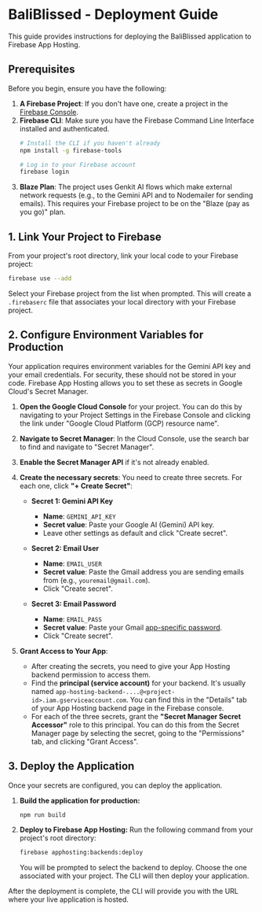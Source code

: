# BaliBlissed - Deployment Guide

This guide provides instructions for deploying the BaliBlissed application to Firebase App Hosting.

## Prerequisites

Before you begin, ensure you have the following:

1.  **A Firebase Project**: If you don't have one, create a project in the [Firebase Console](https://console.firebase.google.com/).
2.  **Firebase CLI**: Make sure you have the Firebase Command Line Interface installed and authenticated.
    ```bash
    # Install the CLI if you haven't already
    npm install -g firebase-tools

    # Log in to your Firebase account
    firebase login
    ```
3.  **Blaze Plan**: The project uses Genkit AI flows which make external network requests (e.g., to the Gemini API and to Nodemailer for sending emails). This requires your Firebase project to be on the "Blaze (pay as you go)" plan.

## 1. Link Your Project to Firebase

From your project's root directory, link your local code to your Firebase project:

```bash
firebase use --add
```

Select your Firebase project from the list when prompted. This will create a `.firebaserc` file that associates your local directory with your Firebase project.

## 2. Configure Environment Variables for Production

Your application requires environment variables for the Gemini API key and your email credentials. For security, these should not be stored in your code. Firebase App Hosting allows you to set these as secrets in Google Cloud's Secret Manager.

1.  **Open the Google Cloud Console** for your project. You can do this by navigating to your Project Settings in the Firebase Console and clicking the link under "Google Cloud Platform (GCP) resource name".

2.  **Navigate to Secret Manager**: In the Cloud Console, use the search bar to find and navigate to "Secret Manager".

3.  **Enable the Secret Manager API** if it's not already enabled.

4.  **Create the necessary secrets**:
    You need to create three secrets. For each one, click **"+ Create Secret"**:

    *   **Secret 1: Gemini API Key**
        *   **Name**: `GEMINI_API_KEY`
        *   **Secret value**: Paste your Google AI (Gemini) API key.
        *   Leave other settings as default and click "Create secret".

    *   **Secret 2: Email User**
        *   **Name**: `EMAIL_USER`
        *   **Secret value**: Paste the Gmail address you are sending emails from (e.g., `youremail@gmail.com`).
        *   Click "Create secret".

    *   **Secret 3: Email Password**
        *   **Name**: `EMAIL_PASS`
        *   **Secret value**: Paste your Gmail [app-specific password](https://support.google.com/accounts/answer/185833).
        *   Click "Create secret".

5.  **Grant Access to Your App**:
    *   After creating the secrets, you need to give your App Hosting backend permission to access them.
    *   Find the **principal (service account)** for your backend. It's usually named `app-hosting-backend-....@<project-id>.iam.gserviceaccount.com`. You can find this in the "Details" tab of your App Hosting backend page in the Firebase console.
    *   For each of the three secrets, grant the **"Secret Manager Secret Accessor"** role to this principal. You can do this from the Secret Manager page by selecting the secret, going to the "Permissions" tab, and clicking "Grant Access".

## 3. Deploy the Application

Once your secrets are configured, you can deploy the application.

1.  **Build the application for production:**
    ```bash
    npm run build
    ```

2.  **Deploy to Firebase App Hosting:**
    Run the following command from your project's root directory:
    ```bash
    firebase apphosting:backends:deploy
    ```
    You will be prompted to select the backend to deploy. Choose the one associated with your project. The CLI will then deploy your application.

After the deployment is complete, the CLI will provide you with the URL where your live application is hosted.
